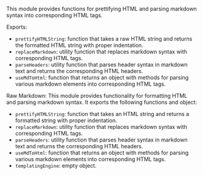 This module provides functions for prettifying HTML and parsing markdown syntax into corresponding HTML tags.

Exports:
- `prettifyHTMLString`: function that takes a raw HTML string and returns the formatted HTML string with proper indentation.
- `replaceMarkdown`: utility function that replaces markdown syntax with corresponding HTML tags.
- `parseHeaders`: utility function that parses header syntax in markdown text and returns the corresponding HTML headers.
- `useMdToHtml`: function that returns an object with methods for parsing various markdown elements into corresponding HTML tags.

Raw Markdown:
This module provides functionality for formatting HTML and parsing markdown syntax. It exports the following functions and object:
- `prettifyHTMLString`: function that takes an HTML string and returns a formatted string with proper indentation.
- `replaceMarkdown`: utility function that replaces markdown syntax with corresponding HTML tags.
- `parseHeaders`: utility function that parses header syntax in markdown text and returns the corresponding HTML headers.
- `useMdToHtml`: function that returns an object with methods for parsing various markdown elements into corresponding HTML tags.
- `templatingEngine`: empty object.
